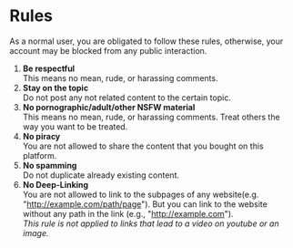 # Rules
As a normal user, you are obligated to follow these rules, otherwise, your account may be blocked from any public interaction.
1. **Be respectful** <br> This means no mean, rude, or harassing comments.
2. **Stay on the topic** <br> Do not post any not related content to the certain topic.
2. **No pornographic/adult/other NSFW material** <br> This means no mean, rude, or harassing comments. Treat others the way you want to be treated.
2. **No piracy** <br> You are not allowed to share the content that you bought on this platform.
2. **No spamming** <br> Do not duplicate already existing content.
2. **No Deep-Linking** <br> You are not allowed to link to the subpages of any website(e.g. "http://example.com/path/page"). But you can link to the website without any path in the link (e.g., "http://example.com"). <br> *This rule is not applied to links that lead to a video on youtube or an image.*